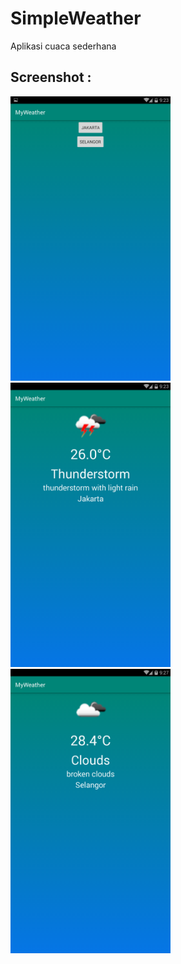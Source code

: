 # SimpleWeather
Aplikasi cuaca sederhana
## Screenshot : 
<img src="https://github.com/16110279/SimpleWeather/blob/master/screenshot/home.png" width="256">&nbsp;
<img src="https://github.com/16110279/SimpleWeather/blob/master/screenshot/jakarta.png" width="256">&nbsp;
<img src="https://github.com/16110279/SimpleWeather/blob/master/screenshot/selangor.png" width="256">
